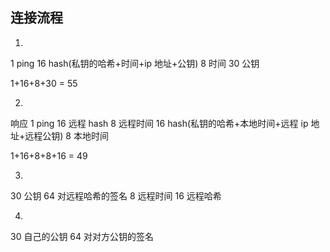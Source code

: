 
## 连接流程

1.
  1 ping
  16 hash(私钥的哈希+时间+ip 地址+公钥)
  8 时间
  30 公钥

  1+16+8+30  = 55

2.
  响应
  1 ping
  16 远程 hash
  8 远程时间
  16 hash(私钥的哈希+本地时间+远程 ip 地址+远程公钥)
  8 本地时间

  1+16+8+8+16 = 49

3.
  30 公钥
  64 对远程哈希的签名
  8 远程时间
  16 远程哈希

4.
  30 自己的公钥
  64 对对方公钥的签名
